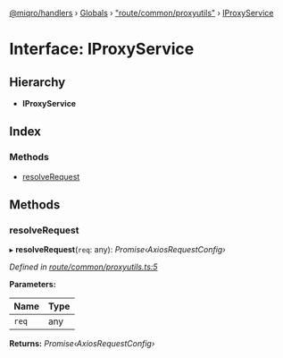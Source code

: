 [@miqro/handlers](../README.md) › [Globals](../globals.md) › ["route/common/proxyutils"](../modules/_route_common_proxyutils_.md) › [IProxyService](_route_common_proxyutils_.iproxyservice.md)

# Interface: IProxyService

## Hierarchy

* **IProxyService**

## Index

### Methods

* [resolveRequest](_route_common_proxyutils_.iproxyservice.md#resolverequest)

## Methods

###  resolveRequest

▸ **resolveRequest**(`req`: any): *Promise‹AxiosRequestConfig›*

*Defined in [route/common/proxyutils.ts:5](https://github.com/claukers/miqro-express/blob/0917369/src/route/common/proxyutils.ts#L5)*

**Parameters:**

Name | Type |
------ | ------ |
`req` | any |

**Returns:** *Promise‹AxiosRequestConfig›*
